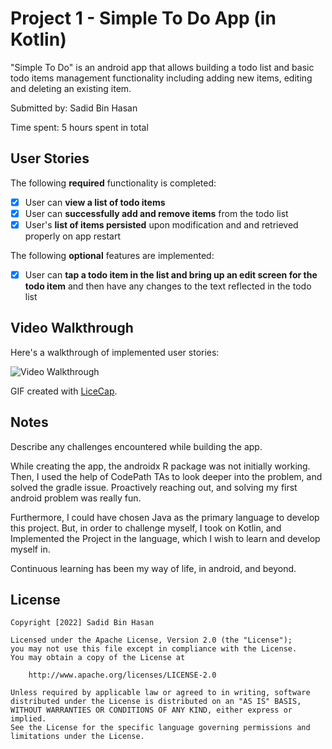 # Project 1 - Simple To Do App (in Kotlin)

"Simple To Do" is an android app that allows building a todo list and basic todo items management functionality including adding new items, editing and deleting an existing item.

Submitted by: Sadid Bin Hasan

Time spent: 5 hours spent in total

## User Stories

The following **required** functionality is completed:

* [x] User can **view a list of todo items**
* [x] User can **successfully add and remove items** from the todo list
* [x] User's **list of items persisted** upon modification and and retrieved properly on app restart

The following **optional** features are implemented:

* [x] User can **tap a todo item in the list and bring up an edit screen for the todo item** and then have any changes to the text reflected in the todo list

## Video Walkthrough

Here's a walkthrough of implemented user stories:

<img src='http://i.imgur.com/link/to/your/gif/file.gif' title='Video Walkthrough' width='' alt='Video Walkthrough' />

GIF created with [LiceCap](http://www.cockos.com/licecap/).

## Notes

Describe any challenges encountered while building the app.

While creating the app, the androidx R package was not initially working. 
Then, I used the help of CodePath TAs to look deeper into the problem, and solved the gradle issue.
Proactively reaching out, and solving my first android problem was really fun.

Furthermore, I could have chosen Java as the primary language to develop this project.
But, in order to challenge myself, I took on Kotlin, and Implemented the Project in the language,
which I wish to learn and develop myself in.

Continuous learning has been my way of life, in android, and beyond.

## License

    Copyright [2022] Sadid Bin Hasan

    Licensed under the Apache License, Version 2.0 (the "License");
    you may not use this file except in compliance with the License.
    You may obtain a copy of the License at

        http://www.apache.org/licenses/LICENSE-2.0

    Unless required by applicable law or agreed to in writing, software
    distributed under the License is distributed on an "AS IS" BASIS,
    WITHOUT WARRANTIES OR CONDITIONS OF ANY KIND, either express or implied.
    See the License for the specific language governing permissions and
    limitations under the License.
